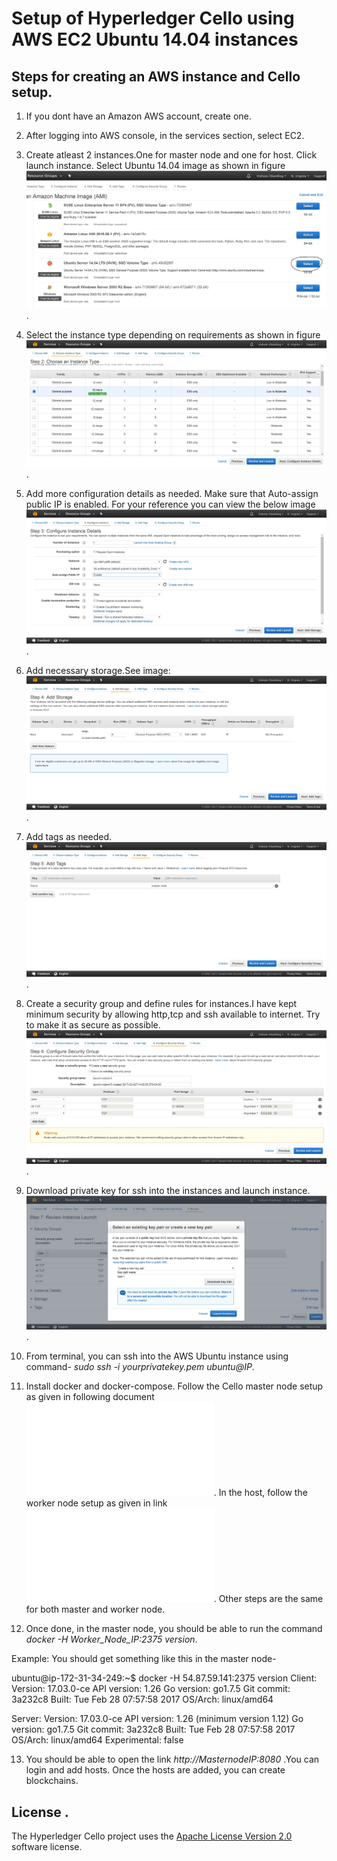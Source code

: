 # Setup of Hyperledger Cello using AWS EC2 Ubuntu 14.04 instances

## Steps for creating an AWS instance and Cello setup.

1. If you dont have an Amazon AWS account, create one.

2. After logging into AWS console, in the services section, select EC2. 

3. Create atleast 2 instances.One for master node and one for host. Click launch instance. Select Ubuntu 14.04 image as shown in figure ![Select Image](imgs/AWS-setup/1-selectimage.JPG).

4. Select the instance type depending on requirements as shown in figure ![link](imgs/AWS-setup/2-ChooseInstanceType.JPG).

5. Add more configuration details as needed. Make sure that Auto-assign public IP is enabled. For your reference you can view the below image ![IP setup](imgs/AWS-setup/3-morecongfigurations-enablePublicIP.JPG).

6. Add necessary storage.See image: ![Image](imgs/AWS-setup/4-addStorage.JPG).

7. Add tags as needed. ![Image](imgs/AWS-setup/5-Addtags.JPG).

8. Create a security group and define rules for instances.I have kept minimum security by allowing http,tcp and ssh available to internet. Try to make it as secure as possible.![Example settings for security rules](imgs/AWS-setup/6-Security-rules.JPG).

9. Download private key for ssh into the instances and launch instance. ![Image](imgs/AWS-setup/7-launchinstance.JPG).

10. From terminal, you can ssh into the AWS Ubuntu instance using command- *sudo ssh -i yourprivatekey.pem ubuntu@IP*.

11. Install docker and docker-compose. Follow the Cello master node setup as given in following document ![here](install.md). In the host, follow the worker node setup as given in link ![here](install.md). Other steps are the same for both master and worker node.

12. Once done, in the master node, you should be able to run the command *docker -H Worker_Node_IP:2375 version*.

Example: You should get something like this in the master node-

ubuntu@ip-172-31-34-249:~$ docker -H 54.87.59.141:2375 version
Client:
 Version:      17.03.0-ce
 API version:  1.26
 Go version:   go1.7.5
 Git commit:   3a232c8
 Built:        Tue Feb 28 07:57:58 2017
 OS/Arch:      linux/amd64

Server:
 Version:      17.03.0-ce
 API version:  1.26 (minimum version 1.12)
 Go version:   go1.7.5
 Git commit:   3a232c8
 Built:        Tue Feb 28 07:57:58 2017
 OS/Arch:      linux/amd64
 Experimental: false

13. You should be able to open the link *http://MasternodeIP:8080* .You can login and add hosts. Once the hosts are added, you can create blockchains.


## License <a name="license"></a>.
The Hyperledger Cello project uses the [Apache License Version 2.0](LICENSE) software license.